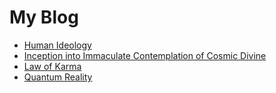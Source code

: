 # My Blog

- [Human Ideology](human-ideology/index.md)
- [Inception into Immaculate Contemplation of Cosmic Divine](inception-into-immaculate-contemplation-of-cosmic-divine/index.md)
- [Law of Karma](law-of-karma/index.md)
- [Quantum Reality](quantum-reality/index.md)